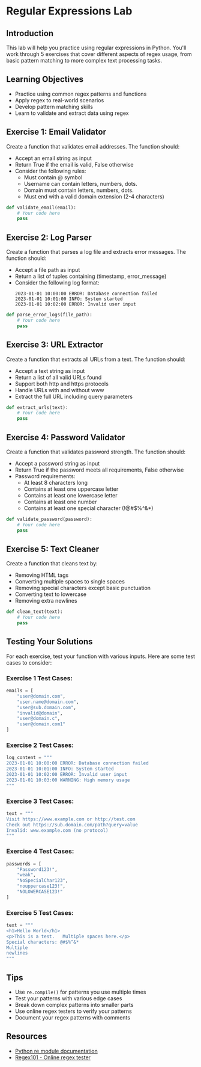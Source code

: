 # Regular Expressions Lab

## Introduction
This lab will help you practice using regular expressions in Python. You'll work through 5 exercises that cover different aspects of regex usage, from basic pattern matching to more complex text processing tasks.

## Learning Objectives
- Practice using common regex patterns and functions
- Apply regex to real-world scenarios
- Develop pattern matching skills
- Learn to validate and extract data using regex

## Exercise 1: Email Validator
Create a function that validates email addresses. The function should:
- Accept an email string as input
- Return True if the email is valid, False otherwise
- Consider the following rules:
  - Must contain @ symbol
  - Username can contain letters, numbers, dots.
  - Domain must contain letters, numbers, dots.
  - Must end with a valid domain extension (2-4 characters)

```python
def validate_email(email):
    # Your code here
    pass
```

## Exercise 2: Log Parser
Create a function that parses a log file and extracts error messages. The function should:
- Accept a file path as input
- Return a list of tuples containing (timestamp, error_message)
- Consider the following log format:
  ```
  2023-01-01 10:00:00 ERROR: Database connection failed
  2023-01-01 10:01:00 INFO: System started
  2023-01-01 10:02:00 ERROR: Invalid user input
  ```

```python
def parse_error_logs(file_path):
    # Your code here
    pass
```

## Exercise 3: URL Extractor
Create a function that extracts all URLs from a text. The function should:
- Accept a text string as input
- Return a list of all valid URLs found
- Support both http and https protocols
- Handle URLs with and without www
- Extract the full URL including query parameters

```python
def extract_urls(text):
    # Your code here
    pass
```

## Exercise 4: Password Validator
Create a function that validates password strength. The function should:
- Accept a password string as input
- Return True if the password meets all requirements, False otherwise
- Password requirements:
  - At least 8 characters long
  - Contains at least one uppercase letter
  - Contains at least one lowercase letter
  - Contains at least one number
  - Contains at least one special character (!@#$%^&*)

```python
def validate_password(password):
    # Your code here
    pass
```

## Exercise 5: Text Cleaner
Create a function that cleans text by:
- Removing HTML tags
- Converting multiple spaces to single spaces
- Removing special characters except basic punctuation
- Converting text to lowercase
- Removing extra newlines

```python
def clean_text(text):
    # Your code here
    pass
```

## Testing Your Solutions
For each exercise, test your function with various inputs. Here are some test cases to consider:

### Exercise 1 Test Cases:
```python
emails = [
    "user@domain.com",
    "user.name@domain.com",
    "user@sub.domain.com",
    "invalid@domain",
    "user@domain.c",
    "user@domain.com1"
]
```

### Exercise 2 Test Cases:
```python
log_content = """
2023-01-01 10:00:00 ERROR: Database connection failed
2023-01-01 10:01:00 INFO: System started
2023-01-01 10:02:00 ERROR: Invalid user input
2023-01-01 10:03:00 WARNING: High memory usage
"""
```

### Exercise 3 Test Cases:
```python
text = """
Visit https://www.example.com or http://test.com
Check out https://sub.domain.com/path?query=value
Invalid: www.example.com (no protocol)
"""
```

### Exercise 4 Test Cases:
```python
passwords = [
    "Password123!",
    "weak",
    "NoSpecialChar123",
    "nouppercase123!",
    "NOLOWERCASE123!"
]
```

### Exercise 5 Test Cases:
```python
text = """
<h1>Hello World</h1>
<p>This is a test.   Multiple spaces here.</p>
Special characters: @#$%^&*
Multiple
newlines
"""
```


## Tips
- Use `re.compile()` for patterns you use multiple times
- Test your patterns with various edge cases
- Break down complex patterns into smaller parts
- Use online regex testers to verify your patterns
- Document your regex patterns with comments

## Resources
- [Python re module documentation](https://docs.python.org/3/library/re.html)
- [Regex101 - Online regex tester](https://regex101.com/)
